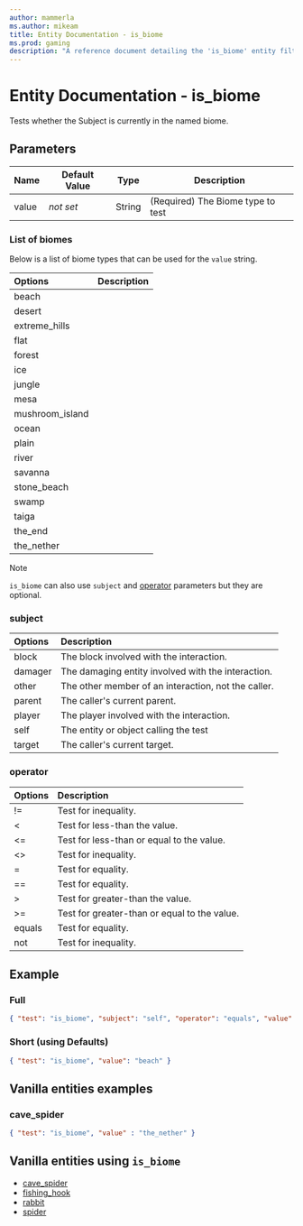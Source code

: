 ```yaml
---
author: mammerla
ms.author: mikeam
title: Entity Documentation - is_biome
ms.prod: gaming
description: "A reference document detailing the 'is_biome' entity filter"
---
```


# Entity Documentation - is_biome

Tests whether the Subject is currently in the named biome.

## Parameters

|Name |Default Value  |Type  |Description  |
|---------|---------|---------|---------|
|value |*not set* |String | (Required) The Biome type to test|

### List of biomes

Below is a list of biome types that can be used for the `value` string.

| Options| Description |
|:-----------|:-----------|
| beach|  |
| desert|  |
| extreme_hills|  |
| flat|  |
| forest|  |
| ice|  |
| jungle|  |
| mesa|  |
| mushroom_island|  |
| ocean|  |
| plain|  |
| river|  |
| savanna|  |
| stone_beach|  |
| swamp|  |
| taiga|  |
| the_end|  |
| the_nether|  |

>[!Note]
>`is_biome` can also use `subject` and [operator](../Definitions/NestedTables/operator.md) parameters but they are optional.

### subject

| Options| Description |
|:-----------|:-----------|
| block| The block involved with the interaction. |
| damager| The damaging entity involved with the interaction. |
| other| The other member of an interaction, not the caller. |
| parent| The caller's current parent. |
| player| The player involved with the interaction. |
| self| The entity or object calling the test |
| target| The caller's current target. |

### operator

| Options| Description |
|:-----------|:-----------|
| !=| Test for inequality. |
| <| Test for less-than the value. |
| <=| Test for less-than or equal to the value. |
| <>| Test for inequality. |
| =| Test for equality. |
| ==| Test for equality. |
| >| Test for greater-than the value. |
| >=| Test for greater-than or equal to the value. |
| equals| Test for equality. |
| not| Test for inequality. |

## Example

### Full

```json
{ "test": "is_biome", "subject": "self", "operator": "equals", "value": "beach" }
```

### Short (using Defaults)

```json
{ "test": "is_biome", "value": "beach" }
```

## Vanilla entities examples

### cave_spider

```json
{ "test": "is_biome", "value" : "the_nether" }
```

## Vanilla entities using `is_biome`

- [cave_spider](../../../../Source/VanillaBehaviorPack_Snippets/entities/cave_spider.md)
- [fishing_hook](../../../../Source/VanillaBehaviorPack_Snippets/entities/fishing_hook.md)
- [rabbit](../../../../Source/VanillaBehaviorPack_Snippets/entities/rabbit.md)
- [spider](../../../../Source/VanillaBehaviorPack_Snippets/entities/spider.md)
